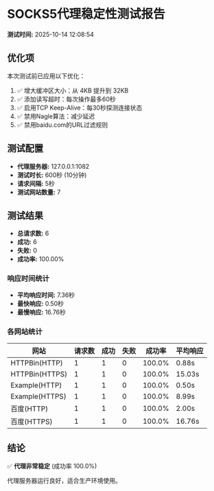 # SOCKS5代理稳定性测试报告

**测试时间:** 2025-10-14 12:08:54

## 优化项

本次测试前已应用以下优化：

1. ✅ 增大缓冲区大小：从 4KB 提升到 32KB
2. ✅ 添加读写超时：每次操作最多60秒
3. ✅ 启用TCP Keep-Alive：每30秒探测连接状态
4. ✅ 禁用Nagle算法：减少延迟
5. ✅ 禁用baidu.com的URL过滤规则

## 测试配置

- **代理服务器:** 127.0.0.1:1082
- **测试时长:** 600秒 (10分钟)
- **请求间隔:** 5秒
- **测试网站数量:** 7

## 测试结果

- **总请求数:** 6
- **成功:** 6
- **失败:** 0
- **成功率:** 100.00%

### 响应时间统计

- **平均响应时间:** 7.36秒
- **最快响应:** 0.50秒
- **最慢响应:** 16.76秒

### 各网站统计

| 网站 | 请求数 | 成功 | 失败 | 成功率 | 平均响应 |
|------|--------|------|------|--------|----------|
| HTTPBin(HTTP) | 1 | 1 | 0 | 100.0% | 0.88s |
| HTTPBin(HTTPS) | 1 | 1 | 0 | 100.0% | 15.03s |
| Example(HTTP) | 1 | 1 | 0 | 100.0% | 0.50s |
| Example(HTTPS) | 1 | 1 | 0 | 100.0% | 8.99s |
| 百度(HTTP) | 1 | 1 | 0 | 100.0% | 2.00s |
| 百度(HTTPS) | 1 | 1 | 0 | 100.0% | 16.76s |

## 结论

✅ **代理非常稳定** (成功率 100.0%)

代理服务器运行良好，适合生产环境使用。
